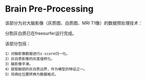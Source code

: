 # Brain Pre-Processing


该部分为对大脑影像（灰质图、白质图、MRI T1像）的数据预处理技术：

分割灰白质已在freesurfer运行完成。

该部分包括：
	
	1）对脑影像数据进行z-score归一化。
	2）灰白质影像的灰度值转化。
	3）脑影像平滑。
	4）提取脑部的灰白质边界，作为模型的特征之一。
	5）将病灶位置转换为数据格式。

